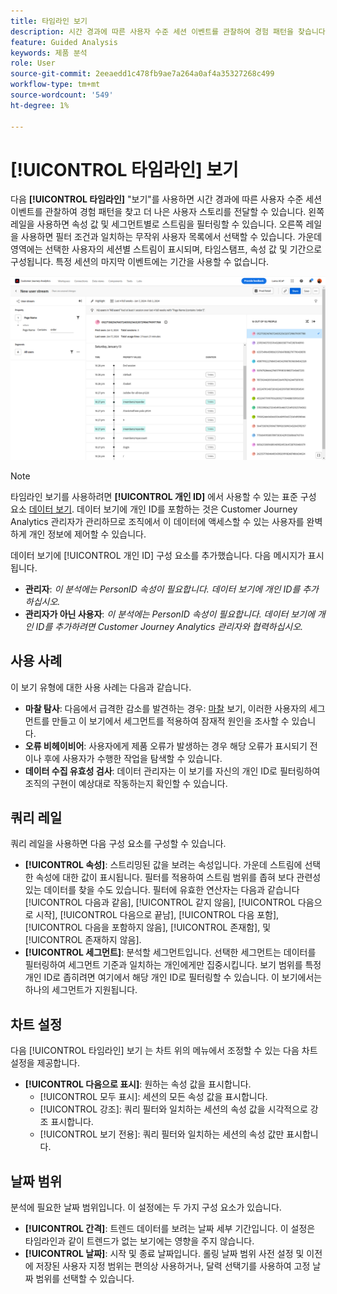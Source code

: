 ```yaml
---
title: 타임라인 보기
description: 시간 경과에 따른 사용자 수준 세션 이벤트를 관찰하여 경험 패턴을 찾습니다.
feature: Guided Analysis
keywords: 제품 분석
role: User
source-git-commit: 2eeaedd1c478fb9ae7a264a0af4a35327268c499
workflow-type: tm+mt
source-wordcount: '549'
ht-degree: 1%

---
```


# [!UICONTROL 타임라인] 보기

다음 **[!UICONTROL 타임라인]** &quot;보기&quot;를 사용하면 시간 경과에 따른 사용자 수준 세션 이벤트를 관찰하여 경험 패턴을 찾고 더 나은 사용자 스토리를 전달할 수 있습니다. 왼쪽 레일을 사용하면 속성 값 및 세그먼트별로 스트림을 필터링할 수 있습니다. 오른쪽 레일을 사용하면 필터 조건과 일치하는 무작위 사용자 목록에서 선택할 수 있습니다. 가운데 영역에는 선택한 사용자의 세션별 스트림이 표시되며, 타임스탬프, 속성 값 및 기간으로 구성됩니다. 특정 세션의 마지막 이벤트에는 기간을 사용할 수 없습니다.

![타임라인 스크린샷](../assets/timeline.png)

>[!NOTE]
>
>타임라인 보기를 사용하려면 **[!UICONTROL 개인 ID]** 에서 사용할 수 있는 표준 구성 요소 [데이터 보기](/help/data-views/component-reference.md#optional). 데이터 보기에 개인 ID를 포함하는 것은 Customer Journey Analytics 관리자가 관리하므로 조직에서 이 데이터에 액세스할 수 있는 사용자를 완벽하게 개인 정보에 제어할 수 있습니다.

데이터 보기에 [!UICONTROL 개인 ID] 구성 요소를 추가했습니다. 다음 메시지가 표시됩니다.

* **관리자**: *이 분석에는 PersonID 속성이 필요합니다. 데이터 보기에 개인 ID를 추가하십시오.*
* **관리자가 아닌 사용자**: *이 분석에는 PersonID 속성이 필요합니다. 데이터 보기에 개인 ID를 추가하려면 Customer Journey Analytics 관리자와 협력하십시오.*

## 사용 사례

이 보기 유형에 대한 사용 사례는 다음과 같습니다.

* **마찰 탐사**: 다음에서 급격한 감소를 발견하는 경우: [마찰](friction.md) 보기, 이러한 사용자의 세그먼트를 만들고 이 보기에서 세그먼트를 적용하여 잠재적 원인을 조사할 수 있습니다.
* **오류 비헤이비어**: 사용자에게 제품 오류가 발생하는 경우 해당 오류가 표시되기 전이나 후에 사용자가 수행한 작업을 탐색할 수 있습니다.
* **데이터 수집 유효성 검사**: 데이터 관리자는 이 보기를 자신의 개인 ID로 필터링하여 조직의 구현이 예상대로 작동하는지 확인할 수 있습니다.

## 쿼리 레일

쿼리 레일을 사용하면 다음 구성 요소를 구성할 수 있습니다.

* **[!UICONTROL 속성]**: 스트리밍된 값을 보려는 속성입니다. 가운데 스트림에 선택한 속성에 대한 값이 표시됩니다. 필터를 적용하여 스트림 범위를 좁혀 보다 관련성 있는 데이터를 찾을 수도 있습니다. 필터에 유효한 연산자는 다음과 같습니다 [!UICONTROL 다음과 같음], [!UICONTROL 같지 않음], [!UICONTROL 다음으로 시작], [!UICONTROL 다음으로 끝남], [!UICONTROL 다음 포함], [!UICONTROL 다음을 포함하지 않음], [!UICONTROL 존재함], 및 [!UICONTROL 존재하지 않음].
* **[!UICONTROL 세그먼트]**: 분석할 세그먼트입니다. 선택한 세그먼트는 데이터를 필터링하여 세그먼트 기준과 일치하는 개인에게만 집중시킵니다. 보기 범위를 특정 개인 ID로 좁히려면 여기에서 해당 개인 ID로 필터링할 수 있습니다. 이 보기에서는 하나의 세그먼트가 지원됩니다.

## 차트 설정

다음 [!UICONTROL 타임라인] 보기 는 차트 위의 메뉴에서 조정할 수 있는 다음 차트 설정을 제공합니다.

* **[!UICONTROL 다음으로 표시]**: 원하는 속성 값을 표시합니다.
   * [!UICONTROL 모두 표시]: 세션의 모든 속성 값을 표시합니다.
   * [!UICONTROL 강조]: 쿼리 필터와 일치하는 세션의 속성 값을 시각적으로 강조 표시합니다.
   * [!UICONTROL 보기 전용]: 쿼리 필터와 일치하는 세션의 속성 값만 표시합니다.

## 날짜 범위

분석에 필요한 날짜 범위입니다. 이 설정에는 두 가지 구성 요소가 있습니다.

* **[!UICONTROL 간격]**: 트렌드 데이터를 보려는 날짜 세부 기간입니다. 이 설정은 타임라인과 같이 트렌드가 없는 보기에는 영향을 주지 않습니다.
* **[!UICONTROL 날짜]**: 시작 및 종료 날짜입니다. 롤링 날짜 범위 사전 설정 및 이전에 저장된 사용자 지정 범위는 편의상 사용하거나, 달력 선택기를 사용하여 고정 날짜 범위를 선택할 수 있습니다.
